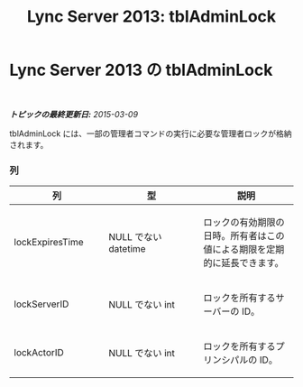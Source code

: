 ﻿---
title: 'Lync Server 2013: tblAdminLock'
TOCTitle: tblAdminLock
ms:assetid: 785a43c0-6892-474c-821c-fa9cdbeb99d8
ms:mtpsurl: https://technet.microsoft.com/ja-jp/library/Gg558665(v=OCS.15)
ms:contentKeyID: 48272579
ms.date: 05/19/2016
mtps_version: v=OCS.15
ms.translationtype: HT
---

# Lync Server 2013 の tblAdminLock

 

_**トピックの最終更新日:** 2015-03-09_

tblAdminLock には、一部の管理者コマンドの実行に必要な管理者ロックが格納されます。

### 列

<table>
<colgroup>
<col style="width: 33%" />
<col style="width: 33%" />
<col style="width: 33%" />
</colgroup>
<thead>
<tr class="header">
<th>列</th>
<th>型</th>
<th>説明</th>
</tr>
</thead>
<tbody>
<tr class="odd">
<td><p>lockExpiresTime</p></td>
<td><p>NULL でない datetime</p></td>
<td><p>ロックの有効期限の日時。所有者はこの値による期限を定期的に延長できます。</p></td>
</tr>
<tr class="even">
<td><p>lockServerID</p></td>
<td><p>NULL でない int</p></td>
<td><p>ロックを所有するサーバーの ID。</p></td>
</tr>
<tr class="odd">
<td><p>lockActorID</p></td>
<td><p>NULL でない int</p></td>
<td><p>ロックを所有するプリンシパルの ID。</p></td>
</tr>
</tbody>
</table>

